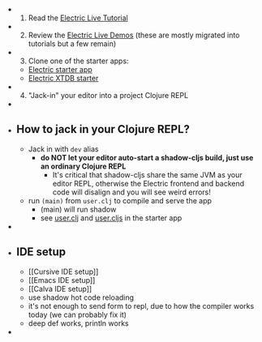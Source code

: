 - 1. Read the [Electric Live Tutorial](https://electric-examples-app.fly.dev/)
- 2. Review the [Electric Live Demos](https://electric-demo.fly.dev/) (these are mostly migrated into tutorials but a few remain)
- 3. Clone one of the starter apps:
	- [Electric starter app](https://github.com/hyperfiddle/electric-starter-app)
	- [Electric XTDB starter](https://github.com/hyperfiddle/electric-xtdb-starter)
- 4. "Jack-in" your editor into a project Clojure REPL
-
- ## How to jack in your Clojure REPL?
	- Jack in with `dev` alias
		- **do NOT let your editor auto-start a shadow-cljs build, just use an ordinary Clojure REPL**
			- It's critical that shadow-cljs share the same JVM as your editor REPL, otherwise the Electric frontend and backend code will disalign and you will see weird errors!
	- run `(main)` from `user.clj` to compile and serve the app
		- (main) will run shadow
		- see [user.clj](https://github.com/hyperfiddle/electric-starter-app/blob/main/src/user.clj) and [user.cljs](https://github.com/hyperfiddle/electric-starter-app/blob/main/src/user.cljs) in the starter app
-
- ## IDE setup
	- [[Cursive IDE setup]]
	- [[Emacs IDE setup]]
	- [[Calva IDE setup]]
	- use shadow hot code reloading
	- it's not enough to send form to repl, due to how the compiler works today (we can probably fix it)
	- deep def works, println works
-